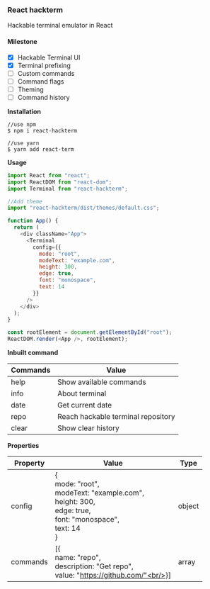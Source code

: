 ### React hackterm

Hackable terminal emulator in React

#### Milestone

- [x] Hackable Terminal UI
- [x] Terminal prefixing
- [ ] Custom commands
- [ ] Command flags
- [ ] Theming
- [ ] Command history

**Installation**

```
//use npm
$ npm i react-hackterm

//use yarn
$ yarn add react-term

```

**Usage**

```js
import React from "react";
import ReactDOM from "react-dom";
import Terminal from "react-hackterm";

//Add theme
import "react-hackterm/dist/themes/default.css";

function App() {
  return (
    <div className="App">
      <Terminal
        config={{
          mode: "root",
          modeText: "example.com",
          height: 300,
          edge: true,
          font: "monospace",
          text: 14
        }}
      />
    </div>
  );
}

const rootElement = document.getElementById("root");
ReactDOM.render(<App />, rootElement);
```


**Inbuilt command**

| Commands | Value |
| -------- | ----- |
| help     | Show available commands |
| info     | About terminal |
| date     | Get current date |
| repo     | Reach hackable terminal repository |
| clear    | Show clear history |



**Properties**

| Property | Value                                                                                                                       | Type   |
| -------- | --------------------------------------------------------------------------------------------------------------------------- | ------ |
| config   | {<br/>mode: "root",<br/>modeText: "example.com",<br/>height: 300,<br/>edge: true,<br/>font: "monospace",<br/>text: 14<br/>} | object |
| commands | [{<br/>name: "repo",<br/>description: "Get repo", <br/>value: "https://github.com/"<br/>}]                                  | array  |
